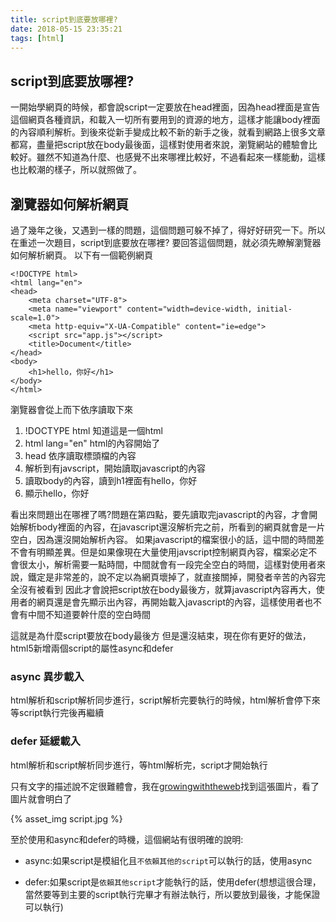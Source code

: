 ```yaml
---
title: script到底要放哪裡?
date: 2018-05-15 23:35:21
tags: [html]
---
```

## script到底要放哪裡?

一開始學網頁的時候，都會說script一定要放在head裡面，因為head裡面是宣告這個網頁各種資訊，和載入一切所有要用到的資源的地方，這樣才能讓body裡面的內容順利解析。到後來從新手變成比較不新的新手之後，就看到網路上很多文章都寫，盡量把script放在body最後面，這樣對使用者來說，瀏覽網站的體驗會比較好。雖然不知道為什麼、也感覺不出來哪裡比較好，不過看起來一樣能動，這樣也比較潮的樣子，所以就照做了。

## 瀏覽器如何解析網頁

過了幾年之後，又遇到一樣的問題，這個問題可躲不掉了，得好好研究一下。所以在重述一次題目，script到底要放在哪裡?
要回答這個問題，就必須先瞭解瀏覽器如何解析網頁。
以下有一個範例網頁

```
<!DOCTYPE html>
<html lang="en">
<head>
    <meta charset="UTF-8">
    <meta name="viewport" content="width=device-width, initial-scale=1.0">
    <meta http-equiv="X-UA-Compatible" content="ie=edge">
    <script src="app.js"></script>
    <title>Document</title>
</head>
<body>
    <h1>hello，你好</h1>
</body>
</html>
```

瀏覽器會從上而下依序讀取下來

1. !DOCTYPE html 知道這是一個html
2. html lang="en" html的內容開始了
3. head 依序讀取標頭檔的內容
4. 解析到有javscript，開始讀取javascript的內容
5. 讀取body的內容，讀到h1裡面有hello，你好
6. 顯示hello，你好

看出來問題出在哪裡了嗎?問題在第四點，要先讀取完javascript的內容，才會開始解析body裡面的內容，在javascript還沒解析完之前，所看到的網頁就會是一片空白，因為還沒開始解析內容。
如果javascript的檔案很小的話，這中間的時間差不會有明顯差異。但是如果像現在大量使用javscript控制網頁內容，檔案必定不會很太小，解析需要一點時間，中間就會有一段完全空白的時間，這樣對使用者來說，鐵定是非常差的，說不定以為網頁壞掉了，就直接關掉，開發者辛苦的內容完全沒有被看到
因此才會說把script放在body最後方，就算javascript內容再大，使用者的網頁還是會先顯示出內容，再開始載入javascript的內容，這樣使用者也不會有中間不知道要幹什麼的空白時間

這就是為什麼script要放在body最後方
但是還沒結束，現在你有更好的做法，html5新增兩個script的屬性async和defer

### async 異步載入
html解析和script解析同步進行，script解析完要執行的時候，html解析會停下來等script執行完後再繼續

### defer 延緩載入
html解析和script解析同步進行，等html解析完，script才開始執行

只有文字的描述說不定很難體會，我在[growingwiththeweb](http://www.growingwiththeweb.com/2014/02/async-vs-defer-attributes.html)找到這張圖片，看了圖片就會明白了

{% asset_img script.jpg %}

至於使用和async和defer的時機，這個網站有很明確的說明:

- async:如果script是模組化且`不依賴其他的script`可以執行的話，使用async

- defer:如果script是`依賴其他script`才能執行的話，使用defer(想想這很合理，當然要等到主要的script執行完畢才有辦法執行，所以要放到最後，才能保證可以執行)